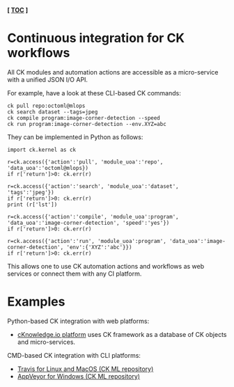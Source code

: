 **[ [TOC](../README.md) ]**

# Continuous integration for CK workflows

All CK modules and automation actions are accessible as a micro-service with a unified JSON I/O API.

For example, have a look at these CLI-based CK commands:
```
ck pull repo:octoml@mlops
ck search dataset --tags=jpeg
ck compile program:image-corner-detection --speed
ck run program:image-corner-detection --env.XYZ=abc
```

They can be implemented in Python as follows:

```
import ck.kernel as ck

r=ck.access({'action':'pull', 'module_uoa':'repo', 'data_uoa':'octoml@mlops})
if r['return']>0: ck.err(r)

r=ck.access({'action':'search', 'module_uoa':'dataset', 'tags':'jpeg'})
if r['return']>0: ck.err(r)
print (r['lst'])

r=ck.access({'action':'compile', 'module_uoa':program', 'data_uoa':'image-corner-detection', 'speed':'yes'})
if r['return']>0: ck.err(r)

r=ck.access({'action':'run', 'module_uoa':program', 'data_uoa':'image-corner-detection', 'env':{'XYZ':'abc'}})
if r['return']>0: ck.err(r)

```

This allows one to use CK automation actions and workflows as web services or connect them with any CI platform.

# Examples

Python-based CK integration with web platforms:
* [cKnowledge.io platform](https://cKnowledge.io) uses CK framework as a database of CK objects and micro-services.

CMD-based CK integration with CLI platforms:

* [Travis for Linux and MacOS (CK ML repository)](https://github.com/mlcommons/ck-mlops/blob/main/.travis.yml)
* [AppVeyor for Windows (CK ML repository)](https://github.com/mlcommons/ck-mlops/blob/main/appveyor.yml)
